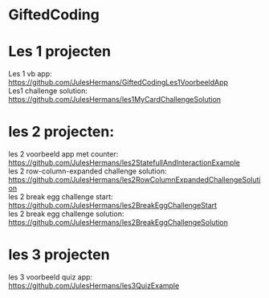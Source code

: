 # GiftedCoding
# Les 1 projecten

Les 1 vb app: https://github.com/JulesHermans/GiftedCodingLes1VoorbeeldApp <br />
Les1 challenge solution: https://github.com/JulesHermans/les1MyCardChallengeSolution

# les 2 projecten:
les 2 voorbeeld app met counter: https://github.com/JulesHermans/les2StatefullAndInteractionExample <br />
les 2 row-column-expanded challenge solution: https://github.com/JulesHermans/les2RowColumnExpandedChallengeSolution <br />
les 2 break egg challenge start: https://github.com/JulesHermans/les2BreakEggChallengeStart<br />
les 2 break egg challenge solution: https://github.com/JulesHermans/les2BreakEggChallengeSolution

# les 3 projecten
les 3 voorbeeld quiz app: https://github.com/JulesHermans/les3QuizExample
